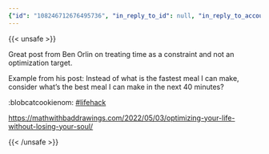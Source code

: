 ```yaml
---
{"id": "108246712676495736", "in_reply_to_id": null, "in_reply_to_account_id": null, "sensitive": false, "spoiler_text": "", "visibility": "public", "language": "en", "replies_count": 1, "reblogs_count": 0, "favourites_count": 4, "edited_at": null, "reblog": null, "application": {"name": "Tusky", "website": "https://tusky.app"}, "account": {"id": "108219415927856966", "username": "brozek", "acct": "brozek", "display_name": "Brandon Rozek", "locked": false, "bot": false, "discoverable": true, "group": false, "created_at": "2022-04-30T00:00:00.000Z", "note": "<p>Linux Enthusiast | FOSS Fanatic | Amateur Radio Operator | PhD Student in CS @ RPI</p><p>Mainly post new things I learn about <a href=\"https://fosstodon.org/tags/Linux\" class=\"mention hashtag\" rel=\"tag\">#<span>Linux</span></a> and working on my website <a href=\"https://fosstodon.org/tags/IndieWeb\" class=\"mention hashtag\" rel=\"tag\">#<span>IndieWeb</span></a> <a href=\"https://fosstodon.org/tags/fedi22\" class=\"mention hashtag\" rel=\"tag\">#<span>fedi22</span></a></p>", "url": "https://fosstodon.org/@brozek", "avatar": "https://cdn.fosstodon.org/accounts/avatars/108/219/415/927/856/966/original/c007afd0c6749859.png", "avatar_static": "https://cdn.fosstodon.org/accounts/avatars/108/219/415/927/856/966/original/c007afd0c6749859.png", "header": "https://fosstodon.org/headers/original/missing.png", "header_static": "https://fosstodon.org/headers/original/missing.png", "followers_count": 107, "following_count": 244, "statuses_count": 48, "last_status_at": "2022-05-14", "emojis": [{"shortcode": "kdelight", "url": "https://cdn.fosstodon.org/custom_emojis/images/000/106/750/original/22f2a8da54322c05.png", "static_url": "https://cdn.fosstodon.org/custom_emojis/images/000/106/750/static/22f2a8da54322c05.png", "visible_in_picker": true}, {"shortcode": "fedora", "url": "https://cdn.fosstodon.org/custom_emojis/images/000/225/367/original/f0c78925a380caa3.png", "static_url": "https://cdn.fosstodon.org/custom_emojis/images/000/225/367/static/f0c78925a380caa3.png", "visible_in_picker": true}, {"shortcode": "firefoxnew", "url": "https://cdn.fosstodon.org/custom_emojis/images/000/106/753/original/9ad36311d3fa683b.png", "static_url": "https://cdn.fosstodon.org/custom_emojis/images/000/106/753/static/9ad36311d3fa683b.png", "visible_in_picker": true}, {"shortcode": "thunderbird", "url": "https://cdn.fosstodon.org/custom_emojis/images/000/010/377/original/4bc6f0caa347f85a.png", "static_url": "https://cdn.fosstodon.org/custom_emojis/images/000/010/377/static/4bc6f0caa347f85a.png", "visible_in_picker": true}, {"shortcode": "nextcloud", "url": "https://cdn.fosstodon.org/custom_emojis/images/000/010/361/original/nextcloud.png", "static_url": "https://cdn.fosstodon.org/custom_emojis/images/000/010/361/static/nextcloud.png", "visible_in_picker": true}], "fields": [{"name": "Website", "value": "<a href=\"https://brandonrozek.com\" target=\"_blank\" rel=\"nofollow noopener noreferrer me\"><span class=\"invisible\">https://</span><span class=\"\">brandonrozek.com</span><span class=\"invisible\"></span></a>", "verified_at": "2022-05-01T03:44:26.506+00:00"}, {"name": "GitHub", "value": "<a href=\"https://github.com/Brandon-Rozek\" target=\"_blank\" rel=\"nofollow noopener noreferrer me\"><span class=\"invisible\">https://</span><span class=\"\">github.com/Brandon-Rozek</span><span class=\"invisible\"></span></a>", "verified_at": null}, {"name": "Uses", "value": ":kdelight: :fedora: :firefoxnew: :thunderbird: :nextcloud:", "verified_at": null}]}, "media_attachments": [], "mentions": [], "tags": [{"name": "lifehack", "url": "https://fosstodon.org/tags/lifehack"}], "emojis": [{"shortcode": "blobcatcookienom", "url": "https://cdn.fosstodon.org/custom_emojis/images/000/215/043/original/044816f9150cbdf7.png", "static_url": "https://cdn.fosstodon.org/custom_emojis/images/000/215/043/static/044816f9150cbdf7.png", "visible_in_picker": true}], "card": {"url": "https://mathwithbaddrawings.com/2022/05/03/optimizing-your-life-without-losing-your-soul/", "title": "Optimizing your life without losing your soul.", "description": "Life\u2019s constraints may be simple, but life\u2019s objectives are irreducibly complex.", "type": "link", "author_name": "", "author_url": "", "provider_name": "Math with Bad Drawings", "provider_url": "", "html": "", "width": 400, "height": 251, "image": "https://cdn.fosstodon.org/cache/preview_cards/images/009/448/605/original/e9f3d025e756e1dd.jpg", "embed_url": "", "blurhash": "U5SPX_%M?b004UfjxuIU?bRjIU-;M{-;M{Rj"}, "poll": null, "syndication": "https://fosstodon.org/@brozek/108246712676495736", "date": "2022-05-05T01:22:35.446Z"}
---
```

{{< unsafe >}}
<p>Great post from Ben Orlin on treating time as a constraint and not an optimization target.</p><p>Example from his post: Instead of what is the fastest meal I can make, consider what’s the best meal I can make in the next 40 minutes?</p><p>:blobcatcookienom:  <a href="https://fosstodon.org/tags/lifehack" class="mention hashtag" rel="tag">#<span>lifehack</span></a></p><p><a href="https://mathwithbaddrawings.com/2022/05/03/optimizing-your-life-without-losing-your-soul/" target="_blank" rel="nofollow noopener noreferrer"><span class="invisible">https://</span><span class="ellipsis">mathwithbaddrawings.com/2022/0</span><span class="invisible">5/03/optimizing-your-life-without-losing-your-soul/</span></a></p>
{{< /unsafe >}}
